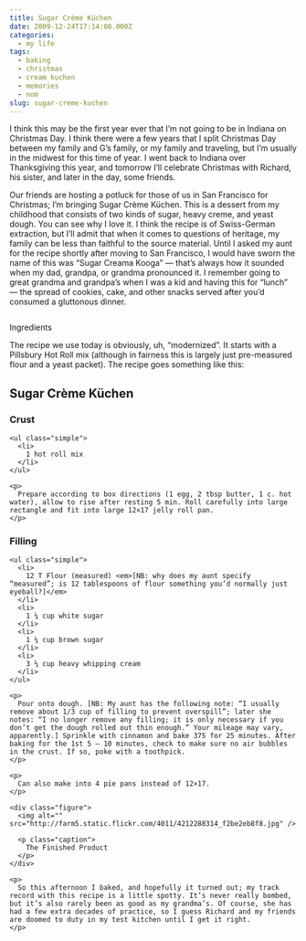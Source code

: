 ```yaml
---
title: Sugar Crème Küchen
date: 2009-12-24T17:14:08.000Z
categories:
  - my life
tags:
  - baking
  - christmas
  - cream kuchen
  - memories
  - nom
slug: sugar-creme-kuchen
---
```

I think this may be the first year ever that I’m not going to be in Indiana on Christmas Day. I think there were a few years that I split Christmas Day between my family and G’s family, or my family and traveling, but I’m usually in the midwest for this time of year. I went back to Indiana over Thanksgiving this year, and tomorrow I’ll celebrate Christmas with Richard, his sister, and later in the day, some friends.

Our friends are hosting a potluck for those of us in San Francisco for Christmas; I’m bringing Sugar Crème Küchen. This is a dessert from my childhood that consists of two kinds of sugar, heavy creme, and yeast dough. You can see why I love it. I think the recipe is of Swiss-German extraction, but I’ll admit that when it comes to questions of heritage, my family can be less than faithful to the source material. Until I asked my aunt for the recipe shortly after moving to San Francisco, I would have sworn the name of this was “Sugar Creama Kooga” — that’s always how it sounded when my dad, grandpa, or grandma pronounced it. I remember going to great grandma and grandpa’s when I was a kid and having this for “lunch” — the spread of cookies, cake, and other snacks served after you’d consumed a gluttonous dinner.

<div class="figure">
  <img alt="" src="http://farm3.static.flickr.com/2652/4211524005_bb98d60f3c.jpg" />

  <p class="caption">
    Ingredients
  </p>
</div>

The recipe we use today is obviously, uh, “modernized”. It starts with a Pillsbury Hot Roll mix (although in fairness this is largely just pre-measured flour and a yeast packet). The recipe goes something like this:

<div class="section" id="id1">
  <h2>
    Sugar Crème Küchen
  </h2>

  <div class="section" id="crust">
    <h3>
      Crust
    </h3>

    <ul class="simple">
      <li>
        1 hot roll mix
      </li>
    </ul>

    <p>
      Prepare according to box directions (1 egg, 2 tbsp butter, 1 c. hot water), allow to rise after resting 5 min. Roll carefully into large rectangle and fit into large 12×17 jelly roll pan.
    </p>
  </div>

  <div class="section" id="filling">
    <h3>
      Filling
    </h3>

    <ul class="simple">
      <li>
        12 T Flour (measured) <em>[NB: why does my aunt specify “measured”; is 12 tablespoons of flour something you’d normally just eyeball?]</em>
      </li>
      <li>
        1 ¼ cup white sugar
      </li>
      <li>
        1 ¼ cup brown sugar
      </li>
      <li>
        3 ⅓ cup heavy whipping cream
      </li>
    </ul>

    <p>
      Pour onto dough. [NB: My aunt has the following note: “I usually remove about 1/3 cup of filling to prevent overspill”; later she notes: “I no longer remove any filling; it is only necessary if you don’t get the dough rolled out thin enough.” Your mileage may vary, apparently.] Sprinkle with cinnamon and bake 375 for 25 minutes. After baking for the 1st 5 – 10 minutes, check to make sure no air bubbles in the crust. If so, poke with a toothpick.
    </p>

    <p>
      Can also make into 4 pie pans instead of 12×17.
    </p>

    <div class="figure">
      <img alt="" src="http://farm5.static.flickr.com/4011/4212288314_f2be2eb8f8.jpg" />

      <p class="caption">
        The Finished Product
      </p>
    </div>

    <p>
      So this afternoon I baked, and hopefully it turned out; my track record with this recipe is a little spotty. It’s never really bombed, but it’s also rarely been as good as my grandma’s. Of course, she has had a few extra decades of practice, so I guess Richard and my friends are doomed to duty in my test kitchen until I get it right.
    </p>


  </div>
</div>

